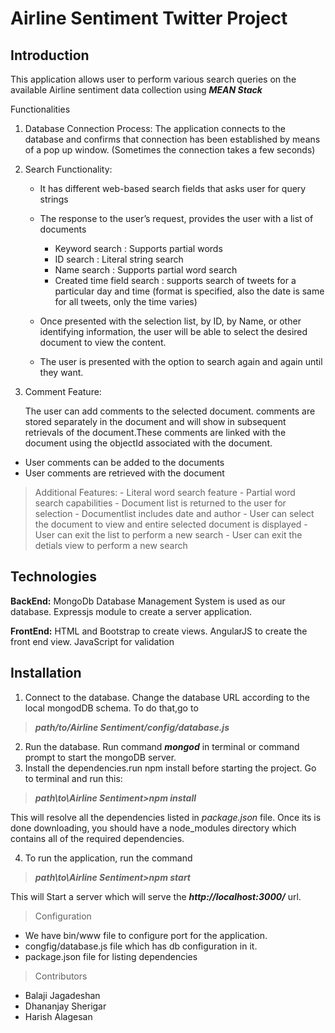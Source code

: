 Airline Sentiment Twitter Project
=================================

Introduction
------------


This application allows user to perform various search queries on the available Airline sentiment data collection  using ***MEAN Stack***

Functionalities

 1. Database Connection Process:
  The application connects to the database and confirms that connection has been established by means of a pop up window. (Sometimes the connection takes a few seconds)
 2. Search Functionality:

	- It has different web-based search fields that asks user for query strings
	- The response to the user’s request, provides the user with a list of documents
	  - Keyword search : Supports partial words
      - ID search : Literal string search
      - Name search : Supports partial word search
      - Created time field search : supports search of tweets for a particular day and time (format is specified, also the date is same for all tweets, only the time varies)
      
	- Once presented with the selection list, by ID, by Name, or other identifying information, the user will be able to select the desired document to view the content.
	- The user is presented with the option to search again and again until they want.
 
 3. Comment Feature:

	The user can add comments to the selected document. comments are stored separately in the document and will show in subsequent retrievals of the document.These comments are linked with the document using the objectId associated with the document.
	
 - User comments can be added to the documents
 - User comments are retrieved with the document

>Additional Features:
	- Literal word search feature
	- Partial word search capabilities
	- Document list is returned to the user for selection
	- Documentlist includes date and author
	- User can select the document to view and entire selected document is displayed
	- User can exit the list to perform a new search
	- User can exit the detials view to perform a new search

Technologies
------------
**BackEnd:** 
MongoDb Database Management System is used as our database.
Expressjs module to create a server application.

**FrontEnd:**
HTML and Bootstrap to create views.
AngularJS to create the front end view.
JavaScript for validation


Installation
----------------

 1. Connect to the database. Change the database URL according to the local mongodDB schema.
To do that,go to 
>***path/to/Airline Sentiment/config/database.js*** 
 
 2. Run the database. Run command ***mongod*** in terminal or command prompt to start the mongoDB server.
 3.  Install the dependencies.run npm install before starting the project. Go to terminal and run this:

>***path\to\Airline Sentiment>npm install***

This will resolve all the dependencies listed in *package.json* file. Once its is done downloading, you should have a node_modules directory which contains all of the required dependencies.

 4. To run the application, run the command

>***path\to\Airline Sentiment>npm start***

This will Start a server which will serve the ***http://localhost:3000/*** url.
 

>Configuration
* We have bin/www file to configure port for the application.
* congfig/database.js file which has db configuration in it.
* package.json file for listing dependencies

>Contributors
* Balaji Jagadeshan
* Dhananjay Sherigar
* Harish Alagesan
